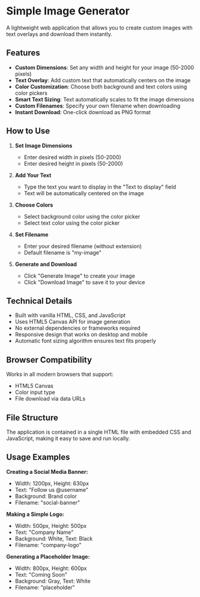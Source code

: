 # Simple Image Generator

A lightweight web application that allows you to create custom images with text overlays and download them instantly.

## Features

- **Custom Dimensions**: Set any width and height for your image (50-2000 pixels)
- **Text Overlay**: Add custom text that automatically centers on the image
- **Color Customization**: Choose both background and text colors using color pickers
- **Smart Text Sizing**: Text automatically scales to fit the image dimensions
- **Custom Filenames**: Specify your own filename when downloading
- **Instant Download**: One-click download as PNG format

## How to Use

1. **Set Image Dimensions**
   - Enter desired width in pixels (50-2000)
   - Enter desired height in pixels (50-2000)

2. **Add Your Text**
   - Type the text you want to display in the "Text to display" field
   - Text will be automatically centered on the image

3. **Choose Colors**
   - Select background color using the color picker
   - Select text color using the color picker

4. **Set Filename**
   - Enter your desired filename (without extension)
   - Default filename is "my-image"

5. **Generate and Download**
   - Click "Generate Image" to create your image
   - Click "Download Image" to save it to your device

## Technical Details

- Built with vanilla HTML, CSS, and JavaScript
- Uses HTML5 Canvas API for image generation
- No external dependencies or frameworks required
- Responsive design that works on desktop and mobile
- Automatic font sizing algorithm ensures text fits properly

## Browser Compatibility

Works in all modern browsers that support:
- HTML5 Canvas
- Color input type
- File download via data URLs

## File Structure

The application is contained in a single HTML file with embedded CSS and JavaScript, making it easy to save and run locally.

## Usage Examples

**Creating a Social Media Banner:**
- Width: 1200px, Height: 630px
- Text: "Follow us @username"
- Background: Brand color
- Filename: "social-banner"

**Making a Simple Logo:**
- Width: 500px, Height: 500px  
- Text: "Company Name"
- Background: White, Text: Black
- Filename: "company-logo"

**Generating a Placeholder Image:**
- Width: 800px, Height: 600px
- Text: "Coming Soon"
- Background: Gray, Text: White
- Filename: "placeholder"
